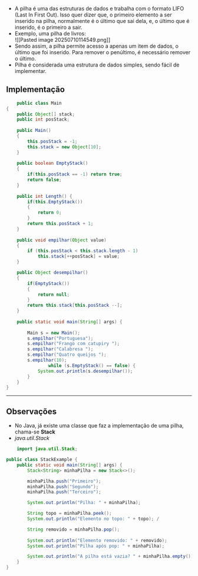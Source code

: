 - A pilha é uma das estruturas de dados e trabalha com o formato LIFO (Last In First Out). Isso quer dizer que, o primeiro elemento a ser inserido na pilha, normalmente é o último que sai dela, e, o último que é inserido, é o primeiro a sair.
- Exemplo, uma pilha de livros:  
	![[Pasted image 20250710114549.png]]
- Sendo assim, a pilha permite acesso a apenas um item de dados, o último que foi inserido. Para remover o penúltimo, é necessário remover o último.
- Pilha é considerada uma estrutura de dados simples, sendo fácil de implementar.

## Implementação
```java
	public class Main
{
    public Object[] stack;
	public int posStack;
    
    public Main()
    {
        this.posStack = -1;
        this.stack = new Object[10];    
    }
    
    public boolean EmptyStack()
    {
        if(this.posStack == -1) return true;        
        return false;
    }
    
    public int Length() {
        if(this.EmptyStack()) 
        {
            return 0;
        }
        return this.posStack + 1;
    } 
    
    public void empilhar(Object value)
    {
        if (this.posStack < this.stack.length - 1) 
	        this.stack[++posStack] = value; 
    }

    public Object desempilhar()
    {
        if(EmptyStack()) 
        { 
            return null;
        } 
        return this.stack[this.posStack --];
    } 
    
	public static void main(String[] args) {
	    
	    Main s = new Main();
	    s.empilhar("Portuguesa");
	    s.empilhar("Frango com catupiry ");
        s.empilhar("Calabresa ");
        s.empilhar("Quatro queijos ");
        s.empilhar(10);
                while (s.EmptyStack() == false) {
            System.out.println(s.desempilhar());
        }   
	}
}

```

---
## Observações
- No Java, já existe uma classe que faz a implementação de uma pilha, chama-se **Stack**
- *java.util.Stack*
```java
	import java.util.Stack;

public class StackExample {
    public static void main(String[] args) {
        Stack<String> minhaPilha = new Stack<>();

        minhaPilha.push("Primeiro");
        minhaPilha.push("Segundo");
        minhaPilha.push("Terceiro");

        System.out.println("Pilha: " + minhaPilha); 

        String topo = minhaPilha.peek();
        System.out.println("Elemento no topo: " + topo); /

        String removido = minhaPilha.pop();
        
        System.out.println("Elemento removido: " + removido); 
        System.out.println("Pilha após pop: " + minhaPilha); 

        System.out.println("A pilha está vazia? " + minhaPilha.empty()); 
    }
}
```